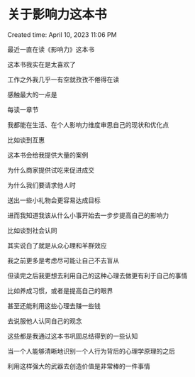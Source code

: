 # 关于影响力这本书

Created time: April 10, 2023 11:06 PM

最近一直在读《影响力》这本书

这本书我实在是太喜欢了

工作之外我几乎一有空就孜孜不倦得在读

感触最大的一点是

每读一章节

我都能在生活、在个人影响力维度审思自己的现状和优化点

比如谈到互惠

这本书会给我提供大量的案例

为什么商家提供试吃来促进成交

为什么我们要请求他人时

送出一些小礼物会更容易达成目标

进而我知道我该从什么小事开始去一步步提高自己的影响力

比如谈到社会认同

其实说白了就是从众心理和羊群效应

我之前更多是考虑尽可能让自己不去盲从

但读完之后我更想去利用自己的这种心理去做更有利于自己的事情

比如养成习惯，或者是提高自己的眼界

甚至还能利用这些心理去赚一些钱

去说服他人认同自己的观念

这些都是我通过这本书巩固总结得到的一些认知

当一个人能够清晰地识别一个人行为背后的心理学原理的之后

利用这样强大的武器去创造价值是非常棒的一件事情